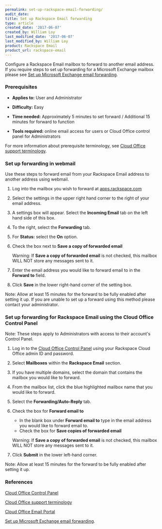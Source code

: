 ```yaml
---
permalink: set-up-rackspace-email-forwarding/
audit_date:
title: Set up Rackspace Email forwarding
type: article
created_date: '2017-06-07'
created_by: William Loy
last_modified_date: '2017-06-07'
last_modified_by: William Loy
product: Rackspace Email
product_url: rackspace-email
---
```


Configure a Rackspace Email mailbox to forward to another email address. If you require steps to set up forwarding for a Microsoft Exchange mailbox please see [Set up Microsoft Exchange email forwarding](/how-to/set-up-microsoft-exchange-email-forwarding/).

### Prerequisites

- **Applies to:** User and Administrator

- **Difficulty:** Easy

- **Time needed:** Approximately 5 minutes to set forward / Additional 15 minutes for forward to function

- **Tools required:** online email access for users or Cloud Office control panel for Administrators

For more information about prerequisite terminology, see [Cloud Office support terminology](/how-to/cloud-office-support-terminology).


### Set up forwarding in webmail

Use these steps to forward email from your Rackspace Email address to another address using webmail.

1. Log into the mailbox you wish to forward at [apps.rackspace.com](https://apps.rackspace.com/index.php)

2. Select the settings in the upper right hand corner to the right of your email address.
<!--- add screen shot file ForwardRSEWebmailSC1.png--->

3. A settings box will appear. Select the **Incoming Email** tab on the left hand side of this box.

4. To the right, select the **Forwarding** tab.

5. For **Status:** select the **On** option.

6. Check the box next to **Save a copy of forwarded email**

    Warning: If **Save a copy of forwarded email** is not checked, this mailbox WILL NOT store any messages sent to it.

7. Enter the email address you would like to forward email to in the **Forward to** field.

8. Click **Save** in the lower right-hand corner of the setting box.

Note: Allow at least 15 minutes for the forward to be fully enabled after setting it up. If you are unable to set up a forward using this method please contact your administrator.

### Set up forwarding for Rackspace Email using the Cloud Office Control Panel

Note: These steps apply to Administrators with access to their account's Control Panel.

1.	Log in to the [Cloud Office Control Panel](https://cp.rackspace.com/Login.aspx?ReturnUrl=%2f "Cloud Office Control Panel") using your Rackspace Cloud Office admin ID and password.

2. Select **Mailboxes** within the **Rackspace Email** section.
<!--- add screen shot file ForwardRSEcontrolpanelSC1.png--->
3. If you have multiple domains, select the domain that contains the mailbox you would like to forward.

4.  From the mailbox list, click the blue highlighted mailbox name that you would like to forward.
<!--- add screen shot file ForwardRSEcontrolpanelSC2.png--->

5. Select the **Forwarding/Auto-Reply** tab.

6. Check the box for **Forward email to**
    - In the blank box under **Forward email to** type in the email address you would like to forward email to.
    - Check the box for **Save copies of forwarded email**
    <!--- add screen shot file ForwardRSEcontrolpanelSC3.png--->

    Warning: If **Save a copy of forwarded email** is not checked, this mailbox WILL NOT store any messages sent to it.

7. Click **Submit** in the lower left-hand corner.

Note: Allow at least 15 minutes for the forward to be fully enabled after setting it up.

### References

[Cloud Office Control Panel](https://cp.rackspace.com/Login.aspx?ReturnUrl=%2f "Cloud Office Control Panel")

[Cloud Office support terminology](/how-to/cloud-office-support-terminology)

[Cloud Office Email Portal](https://apps.rackspace.com/index.php)

[Set up Microsoft Exchange email forwarding](/how-to/set-up-microsoft-exchange-email-forwarding/).

